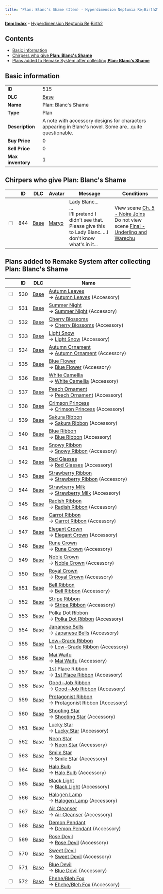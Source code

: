 ```yaml
---
title: "Plan: Blanc's Shame (Item) - Hyperdimension Neptunia Re;Birth2"
---
```


[**Item Index**](/neptunia/rb2/item/index.html) - [Hyperdimension Neptunia Re;Birth2](/neptunia/rb2)

## Contents

- [Basic information](#basic-information)
- [Chirpers who give **Plan: Blanc's Shame**](#chirpers-who-give-plan-blancs-shame)
- [Plans added to Remake System after collecting **Plan: Blanc's Shame**](#plans-added-to-remake-system-after-collecting-plan-blancs-shame)

## Basic information

|   |   |
| -- | -- |
| **ID** | 515 |
| **DLC** | [Base](/neptunia/rb2/dlc/0-base.html) |
| **Name** | Plan: Blanc's Shame |
| **Type** | Plan |
| **Description** | A note with accessory designs for characters appearing in Blanc's novel. Some are...quite questionable. |
| **Buy Price** | 0 |
| **Sell Price** | 0 |
| **Max inventory** | 1 |

## Chirpers who give **Plan: Blanc's Shame**

|    | ID | DLC | Avatar | Message | Conditions |
| -- | -- | --- | ------ | ------- | ---------- |
| <input type="checkbox" id="rb2-chirper-event-0-844" class="trackbox" /> | 844 | [Base](/neptunia/rb2/dlc/0-base.html) | [Maryo](/neptunia/rb2/avatar/0-126-maryo.html) | Lady Blanc...<br />...<br />I'll pretend I didn't see that.<br />Please give this to Lady Blanc. ...I don't know what's in it... | View scene [Ch. 5 - Noire Joins](/neptunia/rb2/scene/0-377-ch-5-noire-joins.html)<br />Do not view scene [Final - Underling and Warechu](/neptunia/rb2/scene/0-468-final-underling-and-warechu.html) |

## Plans added to Remake System after collecting **Plan: Blanc's Shame**

|    | ID | DLC | Name |
| -- | -- | --- | ---- |
| <input type="checkbox" id="rb2-remake-0-530" class="trackbox" /> | 530 | [Base](/neptunia/rb2/dlc/0-base.html) | [Autumn Leaves](/neptunia/rb2/remake/0-530-autumn-leaves.html)<br />→ [Autumn Leaves](/neptunia/rb2/item/0-2497-autumn-leaves.html) (Accessory) |
| <input type="checkbox" id="rb2-remake-0-531" class="trackbox" /> | 531 | [Base](/neptunia/rb2/dlc/0-base.html) | [Summer Night](/neptunia/rb2/remake/0-531-summer-night.html)<br />→ [Summer Night](/neptunia/rb2/item/0-2498-summer-night.html) (Accessory) |
| <input type="checkbox" id="rb2-remake-0-532" class="trackbox" /> | 532 | [Base](/neptunia/rb2/dlc/0-base.html) | [Cherry Blossoms](/neptunia/rb2/remake/0-532-cherry-blossoms.html)<br />→ [Cherry Blossoms](/neptunia/rb2/item/0-2499-cherry-blossoms.html) (Accessory) |
| <input type="checkbox" id="rb2-remake-0-533" class="trackbox" /> | 533 | [Base](/neptunia/rb2/dlc/0-base.html) | [Light Snow](/neptunia/rb2/remake/0-533-light-snow.html)<br />→ [Light Snow](/neptunia/rb2/item/0-2500-light-snow.html) (Accessory) |
| <input type="checkbox" id="rb2-remake-0-534" class="trackbox" /> | 534 | [Base](/neptunia/rb2/dlc/0-base.html) | [Autumn Ornament](/neptunia/rb2/remake/0-534-autumn-ornament.html)<br />→ [Autumn Ornament](/neptunia/rb2/item/0-2501-autumn-ornament.html) (Accessory) |
| <input type="checkbox" id="rb2-remake-0-535" class="trackbox" /> | 535 | [Base](/neptunia/rb2/dlc/0-base.html) | [Blue Flower](/neptunia/rb2/remake/0-535-blue-flower.html)<br />→ [Blue Flower](/neptunia/rb2/item/0-2502-blue-flower.html) (Accessory) |
| <input type="checkbox" id="rb2-remake-0-536" class="trackbox" /> | 536 | [Base](/neptunia/rb2/dlc/0-base.html) | [White Camellia](/neptunia/rb2/remake/0-536-white-camellia.html)<br />→ [White Camellia](/neptunia/rb2/item/0-2503-white-camellia.html) (Accessory) |
| <input type="checkbox" id="rb2-remake-0-537" class="trackbox" /> | 537 | [Base](/neptunia/rb2/dlc/0-base.html) | [Peach Ornament](/neptunia/rb2/remake/0-537-peach-ornament.html)<br />→ [Peach Ornament](/neptunia/rb2/item/0-2504-peach-ornament.html) (Accessory) |
| <input type="checkbox" id="rb2-remake-0-538" class="trackbox" /> | 538 | [Base](/neptunia/rb2/dlc/0-base.html) | [Crimson Princess](/neptunia/rb2/remake/0-538-crimson-princess.html)<br />→ [Crimson Princess](/neptunia/rb2/item/0-2505-crimson-princess.html) (Accessory) |
| <input type="checkbox" id="rb2-remake-0-539" class="trackbox" /> | 539 | [Base](/neptunia/rb2/dlc/0-base.html) | [Sakura Ribbon](/neptunia/rb2/remake/0-539-sakura-ribbon.html)<br />→ [Sakura Ribbon](/neptunia/rb2/item/0-2506-sakura-ribbon.html) (Accessory) |
| <input type="checkbox" id="rb2-remake-0-540" class="trackbox" /> | 540 | [Base](/neptunia/rb2/dlc/0-base.html) | [Blue Ribbon](/neptunia/rb2/remake/0-540-blue-ribbon.html)<br />→ [Blue Ribbon](/neptunia/rb2/item/0-2507-blue-ribbon.html) (Accessory) |
| <input type="checkbox" id="rb2-remake-0-541" class="trackbox" /> | 541 | [Base](/neptunia/rb2/dlc/0-base.html) | [Snowy Ribbon](/neptunia/rb2/remake/0-541-snowy-ribbon.html)<br />→ [Snowy Ribbon](/neptunia/rb2/item/0-2508-snowy-ribbon.html) (Accessory) |
| <input type="checkbox" id="rb2-remake-0-542" class="trackbox" /> | 542 | [Base](/neptunia/rb2/dlc/0-base.html) | [Red Glasses](/neptunia/rb2/remake/0-542-red-glasses.html)<br />→ [Red Glasses](/neptunia/rb2/item/0-2509-red-glasses.html) (Accessory) |
| <input type="checkbox" id="rb2-remake-0-543" class="trackbox" /> | 543 | [Base](/neptunia/rb2/dlc/0-base.html) | [Strawberry Ribbon](/neptunia/rb2/remake/0-543-strawberry-ribbon.html)<br />→ [Strawberry Ribbon](/neptunia/rb2/item/0-2510-strawberry-ribbon.html) (Accessory) |
| <input type="checkbox" id="rb2-remake-0-544" class="trackbox" /> | 544 | [Base](/neptunia/rb2/dlc/0-base.html) | [Strawberry Milk](/neptunia/rb2/remake/0-544-strawberry-milk.html)<br />→ [Strawberry Milk](/neptunia/rb2/item/0-2511-strawberry-milk.html) (Accessory) |
| <input type="checkbox" id="rb2-remake-0-545" class="trackbox" /> | 545 | [Base](/neptunia/rb2/dlc/0-base.html) | [Radish Ribbon](/neptunia/rb2/remake/0-545-radish-ribbon.html)<br />→ [Radish Ribbon](/neptunia/rb2/item/0-2512-radish-ribbon.html) (Accessory) |
| <input type="checkbox" id="rb2-remake-0-546" class="trackbox" /> | 546 | [Base](/neptunia/rb2/dlc/0-base.html) | [Carrot Ribbon](/neptunia/rb2/remake/0-546-carrot-ribbon.html)<br />→ [Carrot Ribbon](/neptunia/rb2/item/0-2513-carrot-ribbon.html) (Accessory) |
| <input type="checkbox" id="rb2-remake-0-547" class="trackbox" /> | 547 | [Base](/neptunia/rb2/dlc/0-base.html) | [Elegant Crown](/neptunia/rb2/remake/0-547-elegant-crown.html)<br />→ [Elegant Crown](/neptunia/rb2/item/0-2514-elegant-crown.html) (Accessory) |
| <input type="checkbox" id="rb2-remake-0-548" class="trackbox" /> | 548 | [Base](/neptunia/rb2/dlc/0-base.html) | [Rune Crown](/neptunia/rb2/remake/0-548-rune-crown.html)<br />→ [Rune Crown](/neptunia/rb2/item/0-2515-rune-crown.html) (Accessory) |
| <input type="checkbox" id="rb2-remake-0-549" class="trackbox" /> | 549 | [Base](/neptunia/rb2/dlc/0-base.html) | [Noble Crown](/neptunia/rb2/remake/0-549-noble-crown.html)<br />→ [Noble Crown](/neptunia/rb2/item/0-2516-noble-crown.html) (Accessory) |
| <input type="checkbox" id="rb2-remake-0-550" class="trackbox" /> | 550 | [Base](/neptunia/rb2/dlc/0-base.html) | [Royal Crown](/neptunia/rb2/remake/0-550-royal-crown.html)<br />→ [Royal Crown](/neptunia/rb2/item/0-2517-royal-crown.html) (Accessory) |
| <input type="checkbox" id="rb2-remake-0-551" class="trackbox" /> | 551 | [Base](/neptunia/rb2/dlc/0-base.html) | [Bell Ribbon](/neptunia/rb2/remake/0-551-bell-ribbon.html)<br />→ [Bell Ribbon](/neptunia/rb2/item/0-2518-bell-ribbon.html) (Accessory) |
| <input type="checkbox" id="rb2-remake-0-552" class="trackbox" /> | 552 | [Base](/neptunia/rb2/dlc/0-base.html) | [Stripe Ribbon](/neptunia/rb2/remake/0-552-stripe-ribbon.html)<br />→ [Stripe Ribbon](/neptunia/rb2/item/0-2519-stripe-ribbon.html) (Accessory) |
| <input type="checkbox" id="rb2-remake-0-553" class="trackbox" /> | 553 | [Base](/neptunia/rb2/dlc/0-base.html) | [Polka Dot Ribbon](/neptunia/rb2/remake/0-553-polka-dot-ribbon.html)<br />→ [Polka Dot Ribbon](/neptunia/rb2/item/0-2520-polka-dot-ribbon.html) (Accessory) |
| <input type="checkbox" id="rb2-remake-0-554" class="trackbox" /> | 554 | [Base](/neptunia/rb2/dlc/0-base.html) | [Japanese Bells](/neptunia/rb2/remake/0-554-japanese-bells.html)<br />→ [Japanese Bells](/neptunia/rb2/item/0-2521-japanese-bells.html) (Accessory) |
| <input type="checkbox" id="rb2-remake-0-555" class="trackbox" /> | 555 | [Base](/neptunia/rb2/dlc/0-base.html) | [Low-Grade Ribbon](/neptunia/rb2/remake/0-555-low-grade-ribbon.html)<br />→ [Low-Grade Ribbon](/neptunia/rb2/item/0-2522-low-grade-ribbon.html) (Accessory) |
| <input type="checkbox" id="rb2-remake-0-556" class="trackbox" /> | 556 | [Base](/neptunia/rb2/dlc/0-base.html) | [Mai Waifu](/neptunia/rb2/remake/0-556-mai-waifu.html)<br />→ [Mai Waifu](/neptunia/rb2/item/0-2523-mai-waifu.html) (Accessory) |
| <input type="checkbox" id="rb2-remake-0-557" class="trackbox" /> | 557 | [Base](/neptunia/rb2/dlc/0-base.html) | [1st Place Ribbon](/neptunia/rb2/remake/0-557-1st-place-ribbon.html)<br />→ [1st Place Ribbon](/neptunia/rb2/item/0-2524-1st-place-ribbon.html) (Accessory) |
| <input type="checkbox" id="rb2-remake-0-558" class="trackbox" /> | 558 | [Base](/neptunia/rb2/dlc/0-base.html) | [Good-Job Ribbon](/neptunia/rb2/remake/0-558-good-job-ribbon.html)<br />→ [Good-Job Ribbon](/neptunia/rb2/item/0-2525-good-job-ribbon.html) (Accessory) |
| <input type="checkbox" id="rb2-remake-0-559" class="trackbox" /> | 559 | [Base](/neptunia/rb2/dlc/0-base.html) | [Protagonist Ribbon](/neptunia/rb2/remake/0-559-protagonist-ribbon.html)<br />→ [Protagonist Ribbon](/neptunia/rb2/item/0-2526-protagonist-ribbon.html) (Accessory) |
| <input type="checkbox" id="rb2-remake-0-560" class="trackbox" /> | 560 | [Base](/neptunia/rb2/dlc/0-base.html) | [Shooting Star](/neptunia/rb2/remake/0-560-shooting-star.html)<br />→ [Shooting Star](/neptunia/rb2/item/0-2527-shooting-star.html) (Accessory) |
| <input type="checkbox" id="rb2-remake-0-561" class="trackbox" /> | 561 | [Base](/neptunia/rb2/dlc/0-base.html) | [Lucky Star](/neptunia/rb2/remake/0-561-lucky-star.html)<br />→ [Lucky Star](/neptunia/rb2/item/0-2528-lucky-star.html) (Accessory) |
| <input type="checkbox" id="rb2-remake-0-562" class="trackbox" /> | 562 | [Base](/neptunia/rb2/dlc/0-base.html) | [Neon Star](/neptunia/rb2/remake/0-562-neon-star.html)<br />→ [Neon Star](/neptunia/rb2/item/0-2529-neon-star.html) (Accessory) |
| <input type="checkbox" id="rb2-remake-0-563" class="trackbox" /> | 563 | [Base](/neptunia/rb2/dlc/0-base.html) | [Smile Star](/neptunia/rb2/remake/0-563-smile-star.html)<br />→ [Smile Star](/neptunia/rb2/item/0-2530-smile-star.html) (Accessory) |
| <input type="checkbox" id="rb2-remake-0-564" class="trackbox" /> | 564 | [Base](/neptunia/rb2/dlc/0-base.html) | [Halo Bulb](/neptunia/rb2/remake/0-564-halo-bulb.html)<br />→ [Halo Bulb](/neptunia/rb2/item/0-2531-halo-bulb.html) (Accessory) |
| <input type="checkbox" id="rb2-remake-0-565" class="trackbox" /> | 565 | [Base](/neptunia/rb2/dlc/0-base.html) | [Black Light](/neptunia/rb2/remake/0-565-black-light.html)<br />→ [Black Light](/neptunia/rb2/item/0-2532-black-light.html) (Accessory) |
| <input type="checkbox" id="rb2-remake-0-566" class="trackbox" /> | 566 | [Base](/neptunia/rb2/dlc/0-base.html) | [Halogen Lamp](/neptunia/rb2/remake/0-566-halogen-lamp.html)<br />→ [Halogen Lamp](/neptunia/rb2/item/0-2533-halogen-lamp.html) (Accessory) |
| <input type="checkbox" id="rb2-remake-0-567" class="trackbox" /> | 567 | [Base](/neptunia/rb2/dlc/0-base.html) | [Air Cleanser](/neptunia/rb2/remake/0-567-air-cleanser.html)<br />→ [Air Cleanser](/neptunia/rb2/item/0-2534-air-cleanser.html) (Accessory) |
| <input type="checkbox" id="rb2-remake-0-568" class="trackbox" /> | 568 | [Base](/neptunia/rb2/dlc/0-base.html) | [Demon Pendant](/neptunia/rb2/remake/0-568-demon-pendant.html)<br />→ [Demon Pendant](/neptunia/rb2/item/0-2535-demon-pendant.html) (Accessory) |
| <input type="checkbox" id="rb2-remake-0-569" class="trackbox" /> | 569 | [Base](/neptunia/rb2/dlc/0-base.html) | [Rose Devil](/neptunia/rb2/remake/0-569-rose-devil.html)<br />→ [Rose Devil](/neptunia/rb2/item/0-2536-rose-devil.html) (Accessory) |
| <input type="checkbox" id="rb2-remake-0-570" class="trackbox" /> | 570 | [Base](/neptunia/rb2/dlc/0-base.html) | [Sweet Devil](/neptunia/rb2/remake/0-570-sweet-devil.html)<br />→ [Sweet Devil](/neptunia/rb2/item/0-2537-sweet-devil.html) (Accessory) |
| <input type="checkbox" id="rb2-remake-0-571" class="trackbox" /> | 571 | [Base](/neptunia/rb2/dlc/0-base.html) | [Blue Devil](/neptunia/rb2/remake/0-571-blue-devil.html)<br />→ [Blue Devil](/neptunia/rb2/item/0-2538-blue-devil.html) (Accessory) |
| <input type="checkbox" id="rb2-remake-0-572" class="trackbox" /> | 572 | [Base](/neptunia/rb2/dlc/0-base.html) | [Ehehe/Bleh Fox](/neptunia/rb2/remake/0-572-ehehe-bleh-fox.html)<br />→ [Ehehe/Bleh Fox](/neptunia/rb2/item/0-2539-ehehe-bleh-fox.html) (Accessory) |